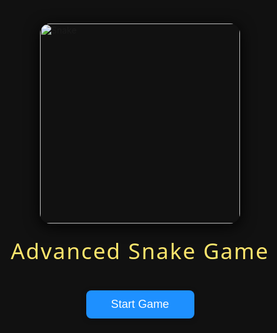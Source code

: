 ﻿# snake_game


<!DOCTYPE html>
<html lang="en">
<head>
  <meta charset="UTF-8">
  <title>Advanced Snake Game with Curtain Animation</title>
  <style>
    body {
      background: #111;
      display: flex;
      flex-direction: column;
      align-items: center;
      justify-content: center;
      height: 100vh;
      margin: 0;
    }
    #gameContainer {
      position: relative;
      width: 600px;      <<<<<<< HEAD
      ...your local content...
      =======
      ...content from GitHub...
      >>>>>>> ...      <<<<<<< HEAD
      ...your local content...
      =======
      ...content from GitHub...
      >>>>>>> ...      <<<<<<< HEAD
      ...your local content...
      =======
      ...content from GitHub...
      >>>>>>> ...      <<<<<<< HEAD
      ...your local content...
      =======
      ...content from GitHub...
      >>>>>>> ...      <<<<<<< HEAD
      ...your local content...
      =======
      ...content from GitHub...
      >>>>>>> ...      <<<<<<< HEAD
      ...your local content...
      =======
      ...content from GitHub...
      >>>>>>> ...      <<<<<<< HEAD
      ...your local content...
      =======
      ...content from GitHub...
      >>>>>>> ...      <<<<<<< HEAD
      ...your local content...
      =======
      ...content from GitHub...
      >>>>>>> ...      <<<<<<< HEAD
      ...your local content...
      =======
      ...content from GitHub...
      >>>>>>> ...      <<<<<<< HEAD
      ...your local content...
      =======
      ...content from GitHub...
      >>>>>>> ...      <<<<<<< HEAD
      ...your local content...
      =======
      ...content from GitHub...
      >>>>>>> ...      <<<<<<< HEAD
      ...your local content...
      =======
      ...content from GitHub...
      >>>>>>> ...      <<<<<<< HEAD
      ...your local content...
      =======
      ...content from GitHub...
      >>>>>>> ...      <<<<<<< HEAD
      ...your local content...
      =======
      ...content from GitHub...
      >>>>>>> ...
      height: 600px;
      background: #222;
      box-shadow: 0 0 20px #000;
      overflow: hidden;
    }
    #curtain {
      position: absolute;
      top: 0; left: 0;
      width: 100%; height: 100%;
      background: linear-gradient(90deg, #0a3d62 50%, #1e3799 50%);
      z-index: 2;
      transition: clip-path 1.2s cubic-bezier(.77,0,.18,1);
      clip-path: inset(0 0 0 0);
    }
    #score {
      color: #ffe66d;
      font-size: 1.5em;
      margin: 20px;
      font-family: 'Segoe UI', Arial, sans-serif;
      letter-spacing: 2px;
    }
    #gameOver {
      position: absolute;
      top: 50%; left: 50%;
      transform: translate(-50%, -50%);
      color: #ff5252;
      font-size: 2.5em;
      font-family: 'Segoe UI', Arial, sans-serif;
      text-shadow: 2px 2px 8px #000;
      z-index: 3;
      display: none;
      text-align: center;
    }
    button {
      margin-top: 20px;
      padding: 10px 30px;
      font-size: 1.2em;
      background: #1e90ff;
      color: #fff;
      border: none;
      border-radius: 8px;
      cursor: pointer;
      box-shadow: 0 2px 8px #0004;
      transition: background 0.2s;
    }
    button:hover {
      background: #3742fa;
    }
    #introScreen {
      position: fixed;
      z-index: 10;
      top: 0;
      left: 0;
      width: 100vw;
      height: 100vh;
      background: #111;
      display: flex;
      flex-direction: column;
      align-items: center;
      justify-content: center;
    }
  </style>
</head>
<body>
  <div id="score">Score: 0</div>
  <div style="color:#ffe66d;font-size:1.1em;margin-bottom:10px;">
    Speed: <span id="speedValue">120</span> ms
    <button onclick="changeSpeed(-10)">Faster</button>
    <button onclick="changeSpeed(10)">Slower</button>
    <span style="margin-left:30px;">High Score: <span id="highScoreValue">0</span></span>
  </div>
  <div id="gameContainer">
    <canvas id="game" width="600" height="600"></canvas>
    <div id="curtain"></div>
    <div id="gameOver">
      <div>GAME OVER</div>
      <div id="finalScore"></div>
      <button onclick="restartGame()">Restart</button>
    </div>
  </div>
  <div id="introScreen" style="position:fixed;z-index:10;top:0;left:0;width:100vw;height:100vh;background:#111;display:flex;flex-direction:column;align-items:center;justify-content:center;">
    <img src="snake_intro.jpg" alt="Snake" style="width:320px;max-width:90vw;border-radius:16px;box-shadow:0 4px 24px #000;margin-bottom:20px;">
    <div style="color:#ffe66d;font-size:2.5em;font-family:'Segoe UI',Arial,sans-serif;margin-bottom:20px;letter-spacing:2px;">Advanced Snake Game</div>
    <button style="font-size:1.3em;padding:12px 40px;" onclick="startGame()">Start Game</button>
  </div>
  <script>
    const canvas = document.getElementById('game');
    const ctx = canvas.getContext('2d');
    const scoreElem = document.getElementById('score');
    const curtain = document.getElementById('curtain');
    const gameOverElem = document.getElementById('gameOver');
    const finalScoreElem = document.getElementById('finalScore');
    const speedValueElem = document.getElementById('speedValue');
    const highScoreElem = document.getElementById('highScoreValue');

    const gridSize = 20;
    const tileCount = 30;
    const MIN_SPEED = 40; // Minimum speed limit in ms
    let snake, direction, food, score, speed, gameLoop, isGameOver;
    let highScore = Number(localStorage.getItem('snakeHighScore') || 0);

    // --- Coin and Snake Color Shop Logic ---
    let goldCoins = Number(localStorage.getItem('snakeGoldCoins') || 0);
    let silverCoins = Number(localStorage.getItem('snakeSilverCoins') || 0);
    let unlockedColors = JSON.parse(localStorage.getItem('snakeColors') || '["#111"]');
    let selectedColor = unlockedColors[0];
    const snakeColorOptions = [
      {color: '#111', name: 'Black', cost: {gold: 0, silver: 0}},
      {color: '#2e86de', name: 'Blue', cost: {gold: 2, silver: 10}},
      {color: '#e17055', name: 'Orange', cost: {gold: 1, silver: 8}},
      {color: '#00b894', name: 'Green', cost: {gold: 2, silver: 12}},
      {color: '#fdcb6e', name: 'Yellow', cost: {gold: 3, silver: 15}},
      {color: '#d35400', name: 'Brown', cost: {gold: 1, silver: 5}},
      {color: '#6c3483', name: 'Purple', cost: {gold: 4, silver: 20}}
    ];
    let birdsEaten = 0;

    // Add coin display to UI
    let coinBar = document.createElement('div');
    coinBar.id = 'coinBar';
    coinBar.style = 'color:#ffe66d;font-size:1.1em;margin-bottom:10px;';
    coinBar.innerHTML = `
      <span style="color:gold;">&#x1F7E1; Gold: <span id="goldCoinCount">${goldCoins}</span></span>
      <span style="color:silver;margin-left:20px;">&#x26AA; Silver: <span id="silverCoinCount">${silverCoins}</span></span>
    `;
    document.body.insertBefore(coinBar, document.body.children[1]);

    function updateCoinBar() {
      document.getElementById('goldCoinCount').textContent = goldCoins;
      document.getElementById('silverCoinCount').textContent = silverCoins;
    }

    // --- Shop UI ---
    function showShop() {
      let shop = document.createElement('div');
      shop.id = 'shopScreen';
      shop.style = `position:fixed;z-index:20;top:0;left:0;width:100vw;height:100vh;background:#111d;display:flex;flex-direction:column;align-items:center;justify-content:center;`;
      shop.innerHTML = `<div style='color:#ffe66d;font-size:2em;margin-bottom:20px;'>Snake Shop</div>
        <div style='display:flex;gap:18px;flex-wrap:wrap;justify-content:center;'>
          ${snakeColorOptions.map(opt => `
            <div style='display:flex;flex-direction:column;align-items:center;'>
              <canvas width='38' height='38' style='border-radius:50%;background:#222;box-shadow:0 2px 8px #000;margin-bottom:6px;display:block;' id='snakeImg_${opt.color.replace("#","")}'></canvas>
              <canvas width='38' height='38' style='border-radius:50%;background:#222;box-shadow:0 2px 8px #000;margin-bottom:6px;display:block;' id='birdImg_${opt.color.replace("#","")}'></canvas>
              <div style='color:#fff;font-size:1em;'>${opt.name}</div>
              <button style='margin-top:4px;font-size:1em;padding:4px 12px;' ${unlockedColors.includes(opt.color)?'disabled':''} onclick='buySnakeColor("${opt.color}")'>
                ${unlockedColors.includes(opt.color)?'Owned':`Buy (${opt.cost.gold}&#x1F7E1; ${opt.cost.silver}&#x26AA;)`}
              </button>
              <button style='margin-top:2px;font-size:0.9em;padding:2px 10px;' ${unlockedColors.includes(opt.color)?'':'disabled'} onclick='selectSnakeColor("${opt.color}")'>
                ${selectedColor===opt.color?'Selected':'Select'}
              </button>
            </div>
          `).join('')}
        </div>
        <button style='margin-top:30px;font-size:1.2em;padding:10px 30px;' onclick='closeShop()'>Close</button>
      `;
      document.body.appendChild(shop);
      // Bird color options for shop preview
      const birdShopColors = ['#fff', '#e53935', '#1976d2', '#43ea5e', '#fdcb6e', '#a3e4f7', '#f7b731'];
      // Draw mini snake and bird images for each color
      snakeColorOptions.forEach((opt, idx) => {
        // Draw snake (top)
        let c = document.getElementById('snakeImg_' + opt.color.replace('#',''));
        if (c) {
          let ctx2 = c.getContext('2d');
          ctx2.clearRect(0,0,38,38);
          ctx2.save();
          ctx2.fillStyle = opt.color;
          ctx2.beginPath();
          ctx2.arc(19, 10, 9, 0, Math.PI * 2); // Head (top)
          ctx2.fill();
          // Eyes
          ctx2.fillStyle = '#ff2222';
          ctx2.beginPath();
          ctx2.arc(19-3, 7, 1.5, 0, Math.PI*2);
          ctx2.arc(19+3, 7, 1.5, 0, Math.PI*2);
          ctx2.fill();
          // Mouth
          ctx2.strokeStyle = '#b71c1c';
          ctx2.lineWidth = 1.1;
          ctx2.beginPath();
          ctx2.arc(19, 13, 4, 0, Math.PI, false);
          ctx2.stroke();
          // Body
          ctx2.beginPath();
          ctx2.arc(19, 22, 6, 0, Math.PI*2);
          ctx2.fillStyle = opt.color;
          ctx2.globalAlpha = 0.85;
          ctx2.fill();
          ctx2.globalAlpha = 1;
          ctx2.restore();
        }
        // Draw bird (bottom) with different color for each option
        let b = document.getElementById('birdImg_' + opt.color.replace('#',''));
        if (b) {
          let ctx3 = b.getContext('2d');
          ctx3.clearRect(0,0,38,38);
          ctx3.save();
          // Pick a bird color for this slot
          let birdColor = birdShopColors[idx % birdShopColors.length];
          // Body (ellipse, bottom)
          ctx3.beginPath();
          ctx3.ellipse(19, 28, 8, 8, -0.2, 0, Math.PI * 2);
          ctx3.fillStyle = birdColor;
          ctx3.fill();
          ctx3.strokeStyle = '#b71c1c';
          ctx3.lineWidth = 1.1;
          ctx3.stroke();
          // Beak (triangle)
          ctx3.beginPath();
          ctx3.moveTo(19 + 8, 28);
          ctx3.lineTo(19 + 12, 28 - 1.5);
          ctx3.lineTo(19 + 12, 28 + 1.5);
          ctx3.closePath();
          ctx3.fillStyle = '#ffb300';
          ctx3.globalAlpha = 0.85;
          ctx3.fill();
          ctx3.globalAlpha = 1;
          // Wing (arc)
          ctx3.beginPath();
          ctx3.arc(19 - 4, 28, 4, Math.PI * 0.2, Math.PI * 1.2, false);
          ctx3.strokeStyle = '#bbb';
          ctx3.lineWidth = 1.1;
          ctx3.stroke();
          // Eye (dot)
          ctx3.beginPath();
          ctx3.arc(19 + 2, 28 - 1.5, 1.1, 0, Math.PI * 2);
          ctx3.fillStyle = '#222';
          ctx3.globalAlpha = 0.7;
          ctx3.fill();
          ctx3.globalAlpha = 1;
          ctx3.restore();
        }
      });
    }
    window.buySnakeColor = function(color) {
      let opt = snakeColorOptions.find(o=>o.color===color);
      if (goldCoins>=opt.cost.gold && silverCoins>=opt.cost.silver) {
        goldCoins -= opt.cost.gold;
        silverCoins -= opt.cost.silver;
        unlockedColors.push(color);
        localStorage.setItem('snakeGoldCoins', goldCoins);
        localStorage.setItem('snakeSilverCoins', silverCoins);
        localStorage.setItem('snakeColors', JSON.stringify(unlockedColors));
        updateCoinBar();
        closeShop();
        showShop();
      } else {
        alert('Not enough coins!');
      }
    }
    window.selectSnakeColor = function(color) {
      selectedColor = color;
      localStorage.setItem('snakeSelectedColor', color);
      closeShop();
      showShop();
    }
    window.closeShop = function() {
      let shop = document.getElementById('shopScreen');
      if (shop) shop.remove();
    }

    // --- End of Shop Logic ---

    function curtainOpen() {
      curtain.style.clipPath = 'inset(0 50% 0 50%)';
      setTimeout(() => { curtain.style.display = 'none'; }, 1200);
    }

    function curtainClose(callback) {
      curtain.style.display = 'block';
      curtain.style.clipPath = 'inset(0 50% 0 50%)';
      setTimeout(() => {
        curtain.style.clipPath = 'inset(0 0 0 0)';
        setTimeout(callback, 1200);
      }, 50);
    }

    // Helper: Manhattan distance
    function manhattan(a, b) {
      return Math.abs(a.x - b.x) + Math.abs(a.y - b.y);
    }

    // Move food away from snake if close, but only every other tick for slower movement
    let foodMoveTick = 0;
    function moveFoodIfNearSnake() {
      foodMoveTick = (foodMoveTick + 1) % 3; // Move only every 3rd tick
      if (foodMoveTick !== 0) return; // Skip this tick for slower bird
      const head = snake[0];
      // If snake is within 5 tiles, try to move food away
      if (manhattan(head, food) <= 5) {
        // Find all valid moves for food
        const moves = [
          {x: food.x + 1, y: food.y},
          {x: food.x - 1, y: food.y},
          {x: food.x, y: food.y + 1},
          {x: food.x, y: food.y - 1}
        ].filter(pos =>
          pos.x >= 0 && pos.x < tileCount &&
          pos.y >= 0 && pos.y < tileCount &&
          !snake.some(seg => seg.x === pos.x && seg.y === pos.y)
        );
        // Pick the move that increases distance from snake head the most
        let best = food;
        let bestDist = manhattan(head, food);
        for (let m of moves) {
          let d = manhattan(head, m);
          if (d > bestDist) {
            best = m;
            bestDist = d;
          }
        }
        // Move food if a better position is found
        if (best !== food) food = best;
      }
    }

    function drawSnake() {
      // Draw head as a medium-sized circle with red eyes and a mouth
      const head = snake[0];
      ctx.save();
      ctx.fillStyle = selectedColor || '#111'; // Use selected color
      ctx.beginPath();
      ctx.arc(
        head.x * gridSize + gridSize / 2,
        head.y * gridSize + gridSize / 2,
        gridSize * 0.7,
        0, Math.PI * 2
      );
      ctx.fill();
      // Eyes track the food
      let dx = food.x - head.x;
      let dy = food.y - head.y;
      let dist = Math.max(1, Math.sqrt(dx*dx + dy*dy));
      let ex = (dx / dist) * 7;
      let ey = (dy / dist) * 7;
      ctx.fillStyle = '#ff2222';
      let eye1 = {
        x: head.x * gridSize + gridSize / 2 + ex - ey/2,
        y: head.y * gridSize + gridSize / 2 + ey - ex/2
      };
      let eye2 = {
        x: head.x * gridSize + gridSize / 2 + ex + ey/2,
        y: head.y * gridSize + gridSize / 2 + ey + ex/2
      };
      ctx.beginPath();
      ctx.arc(eye1.x, eye1.y, 3, 0, Math.PI * 2);
      ctx.arc(eye2.x, eye2.y, 3, 0, Math.PI * 2);
      ctx.fill();
      // Mouth tracks food
      ctx.strokeStyle = '#b71c1c';
      ctx.lineWidth = 2;
      ctx.beginPath();
      let mouthX = head.x * gridSize + gridSize / 2 + ex * 1.2;
      let mouthY = head.y * gridSize + gridSize / 2 + ey * 1.2;
      ctx.arc(mouthX, mouthY + 7, 6, 0, Math.PI, false);
      ctx.stroke();
      ctx.restore();
      // Draw body as circles
      ctx.save();
      for (let i = 1; i < snake.length; i++) {
        ctx.beginPath();
        ctx.arc(
          snake[i].x * gridSize + gridSize / 2,
          snake[i].y * gridSize + gridSize / 2,
          gridSize * 0.5,
          0, Math.PI * 2
        );
        ctx.fillStyle = selectedColor || '#111'; // Use selected color
        ctx.fill();
        ctx.strokeStyle = '#333';
        ctx.lineWidth = 1;
        ctx.stroke();
      }
      ctx.restore();
    }

    function drawFood() {
      // Draw food as a bird: ellipse body same size as snake head, triangle beak, arc wing
      ctx.save();
      let cx = food.x * gridSize + gridSize / 2;
      let cy = food.y * gridSize + gridSize / 2;
      // Body (ellipse, slightly smaller than snake head)
      ctx.beginPath();
      ctx.ellipse(cx, cy, gridSize * 0.6, gridSize * 0.6, -0.2, 0, Math.PI * 2);
      ctx.fillStyle = '#fff'; // White bird body
      ctx.fill();
      ctx.strokeStyle = '#b71c1c';
      ctx.lineWidth = 1.2;
      ctx.stroke();
      // Beak (triangle)
      ctx.beginPath();
      ctx.moveTo(cx + gridSize * 0.6, cy);
      ctx.lineTo(cx + gridSize * 0.78, cy - gridSize * 0.09);
      ctx.lineTo(cx + gridSize * 0.78, cy + gridSize * 0.09);
      ctx.closePath();
      ctx.fillStyle = '#ffb300'; // Yellow beak
      ctx.globalAlpha = 0.85;
      ctx.fill();
      ctx.globalAlpha = 1;
      // Wing (arc)
      ctx.beginPath();
      ctx.arc(cx - gridSize * 0.22, cy, gridSize * 0.21, Math.PI * 0.2, Math.PI * 1.2, false);
      ctx.strokeStyle = '#bbb'; // Light gray wing for contrast
      ctx.lineWidth = 1.2;
      ctx.stroke();
      // Eye (dot)
      ctx.beginPath();
      ctx.arc(cx + gridSize * 0.15, cy - gridSize * 0.10, 1.7, 0, Math.PI * 2);
      ctx.fillStyle = '#222';
      ctx.globalAlpha = 0.7;
      ctx.fill();
      ctx.globalAlpha = 1;
      ctx.restore();
      // Animate "eating" effect if snake is eating
      if (snake[0].x === food.x && snake[0].y === food.y) {
        ctx.save();
        ctx.globalAlpha = 0.5;
        ctx.fillStyle = '#ffe066';
        ctx.beginPath();
        ctx.arc(cx, cy, gridSize * 0.6, 0, Math.PI * 2);
        ctx.fill();
        ctx.restore();
      }
    }

    function drawGrid() {
      // Draw realistic grass background
      ctx.save();
      ctx.fillStyle = '#6dbf4b'; // Base grass green
      ctx.fillRect(0, 0, 600, 600);
      // Draw varied grass blades
      for (let i = 0; i < 180; i++) {
        let gx = Math.random() * 600;
        let gy = Math.random() * 600;
        let bladeLen = 10 + Math.random() * 10;
        let angle = Math.random() * Math.PI / 3 - Math.PI / 6;
        ctx.save();
        ctx.translate(gx, gy);
        ctx.rotate(angle);
        ctx.beginPath();
        ctx.moveTo(0, 0);
        ctx.lineTo(0, bladeLen);
        ctx.strokeStyle = Math.random() > 0.5 ? '#7ed957' : '#4fa94d';
        ctx.lineWidth = Math.random() > 0.7 ? 2 : 1;
        ctx.globalAlpha = 0.7 + Math.random() * 0.3;
        ctx.stroke();
        ctx.globalAlpha = 1;
        ctx.restore();
      }
      // Draw small grass flowers (animated)
      const flowerColors = ['#f7e96b', '#ffb3c6', '#a3e4f7', '#f7a6e0', '#fff', '#f7c36b'];
      const flowerCount = 30;
      const flowerTime = Date.now() / 900;
      for (let i = 0; i < flowerCount; i++) {
        // Use fixed base positions for each flower for consistent animation
        let baseX = (i * 197 + 83) % 600;
        let baseY = (i * 113 + 41) % 600;
        // Animate with a gentle sway and bob
        let sway = Math.sin(flowerTime + i) * 4;
        let bob = Math.cos(flowerTime * 1.2 + i * 0.7) * 2;
        let fx = baseX + sway;
        let fy = baseY + bob;
        let color = flowerColors[i % flowerColors.length];
        ctx.save();
        ctx.beginPath();
        ctx.arc(fx, fy, 3 + Math.sin(flowerTime + i) * 1.2, 0, Math.PI * 2);
        ctx.fillStyle = color;
        ctx.globalAlpha = 0.85;
        ctx.fill();
        // Optionally add a yellow center for some flowers
        if (i % 2 === 0) {
          ctx.beginPath();
          ctx.arc(fx, fy, 1.2, 0, Math.PI * 2);
          ctx.fillStyle = '#ffe066';
          ctx.globalAlpha = 0.9;
          ctx.fill();
        }
        ctx.globalAlpha = 1;
        ctx.restore();
      }
      // Draw trees at fixed positions with animated swaying and natural shapes
      const treePositions = [
        {x: 2, y: 3}, {x: 25, y: 5}, {x: 8, y: 25}, {x: 20, y: 20}, {x: 27, y: 27}
      ];
      const t = Date.now() / 1800; // Slower, more natural movement
      treePositions.forEach((pos, idx) => {
        let tx = pos.x * gridSize + gridSize / 2;
        let ty = pos.y * gridSize + gridSize / 2;
        // Trunk
        ctx.fillStyle = '#8d5524';
        ctx.fillRect(tx - 3, ty + 10, 6, 16);
        // Animate sway: subtle, natural
        let sway = Math.sin(t + idx * 1.5) * 3.5;
        // Draw natural tree top: cluster of circles/ellipses
        ctx.save();
        let leafCenters = [
          {dx: 0, dy: 0, r: 16, a: 0},
          {dx: -10, dy: -7, r: 11, a: 0.2},
          {dx: 10, dy: -6, r: 10, a: -0.2},
          {dx: -7, dy: 8, r: 8, a: 0.1},
          {dx: 8, dy: 7, r: 9, a: -0.1}
        ];
        leafCenters.forEach((leaf, i) => {
          ctx.beginPath();
          ctx.ellipse(
            tx + sway + leaf.dx,
            ty + leaf.dy,
            leaf.r,
            leaf.r * (0.8 + 0.2 * Math.sin(t + idx + i)),
            leaf.a,
            0, Math.PI * 2
          );
          ctx.fillStyle = i === 0 ? '#388e3c' : (i % 2 === 0 ? '#43ea5e' : '#2e7d32');
          ctx.globalAlpha = 0.9 - i * 0.1;
          ctx.shadowColor = '#2e7d32';
          ctx.shadowBlur = i === 0 ? 8 : 0;
          ctx.fill();
          ctx.shadowBlur = 0;
          ctx.globalAlpha = 1;
        });
        // Add flowers and fruits
        let flowerColors = ['#fff', '#f7e96b', '#ffb3c6', '#f7a6e0'];
        let fruitColors = ['#e74c3c', '#ff9800'];
        for (let f = 0; f < 6; f++) {
          let angle = Math.random() * Math.PI * 2;
          let dist = 7 + Math.random() * 8;
          let fx = tx + sway + Math.cos(angle) * dist + (Math.random() - 0.5) * 3;
          let fy = ty + Math.sin(angle) * dist + (Math.random() - 0.5) * 3;
          ctx.beginPath();
          ctx.arc(fx, fy, 1.7, 0, Math.PI * 2);
          ctx.fillStyle = flowerColors[Math.floor(Math.random() * flowerColors.length)];
          ctx.globalAlpha = 0.85;
          ctx.fill();
          ctx.globalAlpha = 1;
        }
        for (let f = 0; f < 3; f++) {
          let angle = Math.random() * Math.PI * 2;
          let dist = 8 + Math.random() * 7;
          let fx = tx + sway + Math.cos(angle) * dist + (Math.random() - 0.5) * 2;
          let fy = ty + Math.sin(angle) * dist + (Math.random() - 0.5) * 2;
          ctx.beginPath();
          ctx.arc(fx, fy, 2.2, 0, Math.PI * 2);
          ctx.fillStyle = fruitColors[Math.floor(Math.random() * fruitColors.length)];
          ctx.globalAlpha = 0.9;
          ctx.fill();
          ctx.globalAlpha = 1;
        }
        ctx.restore();
      });
      ctx.restore();
      // Draw grid lines
      ctx.strokeStyle = '#333';
      ctx.lineWidth = 1;
      for (let i = 1; i < tileCount; i++) {
        ctx.beginPath();
        ctx.moveTo(i * gridSize, 0);
        ctx.lineTo(i * gridSize, 600);
        ctx.stroke();
        ctx.beginPath();
        ctx.moveTo(0, i * gridSize);
        ctx.lineTo(600, i * gridSize);
        ctx.stroke();
      }
    }

    function randomFood() {
      let pos;
      do {
        pos = {
          x: Math.floor(Math.random() * tileCount),
          y: Math.floor(Math.random() * tileCount)
        };
      } while (snake.some(seg => seg.x === pos.x && seg.y === pos.y));
      return pos;
    }

    function resetGame() {
      snake = [{x: 15, y: 15}];
      direction = {x: 0, y: -1};
      food = randomFood();
      score = 0;
      speed = 120;
      isGameOver = false;
      birdsEaten = 0;
      scoreElem.textContent = 'Score: 0';
      speedValueElem.textContent = speed;
      gameOverElem.style.display = 'none';
      highScore = Number(localStorage.getItem('snakeHighScore') || 0); // Reload high score from storage
      selectedColor = localStorage.getItem('snakeSelectedColor') || unlockedColors[0];
      updateHighScore();
      updateCoinBar();
    }

    function changeSpeed(delta) {
      speed = Math.max(MIN_SPEED, speed + delta);
      speedValueElem.textContent = speed;
    }

    function updateHighScore() {
      if (score > highScore) {
        highScore = score;
        localStorage.setItem('snakeHighScore', highScore);
      }
      highScoreElem.textContent = highScore;
    }

    function gameTick() {
      if (isGameOver) return;
      speedValueElem.textContent = speed;
      const head = {x: snake[0].x + direction.x, y: snake[0].y + direction.y};

      // Wall collision
      if (head.x < 0 || head.x >= tileCount || head.y < 0 || head.y >= tileCount) {
        return endGame();
      }
      // Self collision
      if (snake.some(seg => seg.x === head.x && seg.y === head.y)) {
        return endGame();
      }

      snake.unshift(head);

      // Eat food
      if (head.x === food.x && head.y === food.y) {
        score++;
        birdsEaten++;
        // Award coins randomly: 30% gold, 70% silver
        if (Math.random() < 0.3) {
          goldCoins++;
          localStorage.setItem('snakeGoldCoins', goldCoins);
        } else {
          silverCoins++;
          localStorage.setItem('snakeSilverCoins', silverCoins);
        }
        updateCoinBar();
        food = randomFood();
        speed = Math.max(MIN_SPEED, speed - 3); // Apply speed limit
      } else {
        snake.pop();
        // Move food if snake is near
        moveFoodIfNearSnake();
      }

      // Draw everything
      ctx.clearRect(0, 0, 600, 600);
      drawGrid();
      drawSnake();
      drawFood();

      gameLoop = setTimeout(gameTick, speed);
    }

    function endGame() {
      isGameOver = true;
      clearTimeout(gameLoop);
      updateHighScore();
      // Show analysis and shop after curtain
      curtainClose(() => {
        finalScoreElem.innerHTML = 'Final Score: ' + score + '<br>High Score: ' + highScore +
          `<br>Birds Eaten: ${birdsEaten}<br>Gold Coins: ${goldCoins} <span style='color:gold;'>&#x1F7E1;</span> Silver Coins: ${silverCoins} <span style='color:silver;'>&#x26AA;</span>`;
        gameOverElem.style.display = 'block';
        setTimeout(showShop, 1200);
      });
    }

    function restartGame() {
      resetGame();
      curtainOpen();
      setTimeout(gameTick, 1200);
    }

    function startGame() {
      document.getElementById('introScreen').style.display = 'none';
      resetGame();
      curtainOpen();
      setTimeout(gameTick, 1200);
    }

    document.addEventListener('keydown', e => {
      if (isGameOver) return;
      if (e.key === 'ArrowUp' && direction.y !== 1) direction = {x: 0, y: -1};
      else if (e.key === 'ArrowDown' && direction.y !== -1) direction = {x: 0, y: 1};
      else if (e.key === 'ArrowLeft' && direction.x !== 1) direction = {x: -1, y: 0};
      else if (e.key === 'ArrowRight' && direction.x !== -1) direction = {x: 1, y: 0};
    });

    // Start the game
    document.getElementById('introScreen').style.display = '';
    // Do not auto-start, wait for user to click Start Game
    highScore = Number(localStorage.getItem('snakeHighScore') || 0);
    updateHighScore();
  </script>
</body>
</html>




![image](https://github.com/user-attachments/assets/daac0996-8758-41a9-9a4f-3aa486775e92)


![image](https://github.com/user-attachments/assets/f0bf1033-3367-482b-8956-b3ce78490c45)


![Uploading image.png…]()


![Uploading image.png…]()


